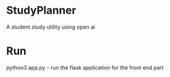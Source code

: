 # StudyPlanner
A student study utility using open ai

# Run

python3 app.py - run the flask application for the front end part
